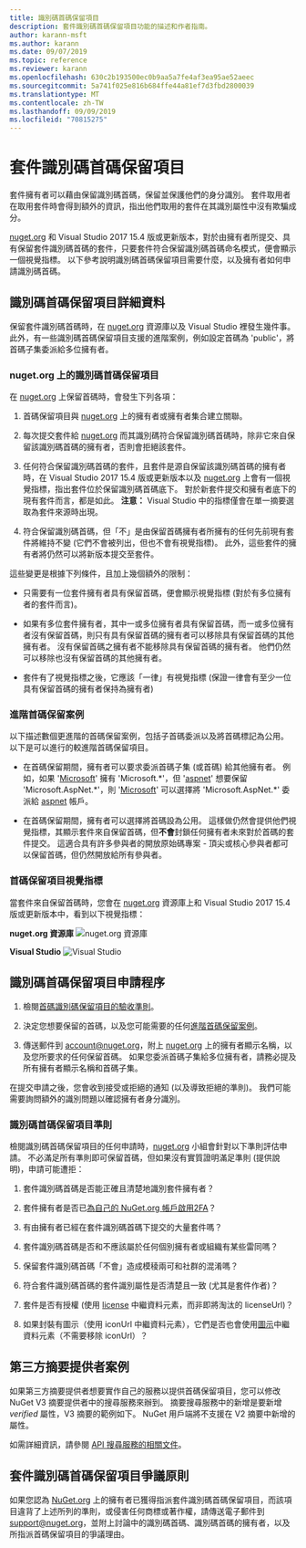 ```yaml
---
title: 識別碼首碼保留項目
description: 套件識別碼首碼保留項目功能的描述和作者指南。
author: karann-msft
ms.author: karann
ms.date: 09/07/2019
ms.topic: reference
ms.reviewer: karann
ms.openlocfilehash: 630c2b193500ec0b9aa5a7fe4af3ea95ae52aeec
ms.sourcegitcommit: 5a741f025e816b684ffe44a81ef7d3fbd2800039
ms.translationtype: MT
ms.contentlocale: zh-TW
ms.lasthandoff: 09/09/2019
ms.locfileid: "70815275"
---
```

# <a name="package-id-prefix-reservation"></a>套件識別碼首碼保留項目

套件擁有者可以藉由保留識別碼首碼，保留並保護他們的身分識別。 套件取用者在取用套件時會得到額外的資訊，指出他們取用的套件在其識別屬性中沒有欺騙成分。 

[nuget.org](https://www.nuget.org/) 和 Visual Studio 2017 15.4 版或更新版本，對於由擁有者所提交、具有保留套件識別碼首碼的套件，只要套件符合保留識別碼首碼命名模式，便會顯示一個視覺指標。 以下參考說明識別碼首碼保留項目需要什麼，以及擁有者如何申請識別碼首碼。

## <a name="id-prefix-reservation-details"></a>識別碼首碼保留項目詳細資料

保留套件識別碼首碼時，在 [nuget.org](https://www.nuget.org/) 資源庫以及 Visual Studio 裡發生幾件事。 此外，有一些識別碼首碼保留項目支援的進階案例，例如設定首碼為 'public'，將首碼子集委派給多位擁有者。

### <a name="id-prefix-reservation-on-nugetorg"></a>nuget.org 上的識別碼首碼保留項目

在 [nuget.org](https://www.nuget.org/) 上保留首碼時，會發生下列各項：

1. 首碼保留項目與 [nuget.org](https://www.nuget.org/) 上的擁有者或擁有者集合建立關聯。

1. 每次提交套件給 [nuget.org](https://www.nuget.org/) 而其識別碼符合保留識別碼首碼時，除非它來自保留該識別碼首碼的擁有者，否則會拒絕該套件。

1. 任何符合保留識別碼首碼的套件，且套件是源自保留該識別碼首碼的擁有者時，在 Visual Studio 2017 15.4 版或更新版本以及 [nuget.org](https://www.nuget.org/) 上會有一個視覺指標，指出套件位於保留識別碼首碼底下。 對於新套件提交和擁有者底下的現有套件而言，都是如此。 **注意：** Visual Studio 中的指標僅會在單一摘要選取為套件來源時出現。

1. 符合保留識別碼首碼，但「不」是由保留首碼擁有者所擁有的任何先前現有套件將維持不變 (它們不會被列出，但也不會有視覺指標)。 此外，這些套件的擁有者將仍然可以將新版本提交至套件。

這些變更是根據下列條件，且加上幾個額外的限制：

- 只需要有一位套件擁有者具有保留首碼，便會顯示視覺指標 (對於有多位擁有者的套件而言)。

- 如果有多位套件擁有者，其中一或多位擁有者具有保留首碼，而一或多位擁有者沒有保留首碼，則只有具有保留首碼的擁有者可以移除具有保留首碼的其他擁有者。 沒有保留首碼之擁有者不能移除具有保留首碼的擁有者。 他們仍然可以移除也沒有保留首碼的其他擁有者。

- 套件有了視覺指標之後，它應該「一律」有視覺指標 (保證一律會有至少一位具有保留首碼的擁有者保持為擁有者)

### <a name="advanced-prefix-reservation-scenarios"></a>進階首碼保留案例

以下描述數個更進階的首碼保留案例，包括子首碼委派以及將首碼標記為公用。 以下是可以進行的較進階首碼保留項目。 

- 在首碼保留期間，擁有者可以要求委派首碼子集 (或首碼) 給其他擁有者。 例如，如果 '[Microsoft](https://www.nuget.org/profiles/microsoft)' 擁有 'Microsoft.\*'，但 '[aspnet](https://www.nuget.org/profiles/aspnet)' 想要保留 'Microsoft.AspNet.\*'，則 '[Microsoft](https://www.nuget.org/profiles/microsoft)' 可以選擇將 'Microsoft.AspNet.\*' 委派給 [aspnet](https://www.nuget.org/profiles/aspnet) 帳戶。

- 在首碼保留期間，擁有者可以選擇將首碼設為公用。 這樣做仍然會提供他們視覺指標，其顯示套件來自保留首碼，但**不會**封鎖任何擁有者未來對於首碼的套件提交。 這適合具有許多參與者的開放原始碼專案 - 頂尖或核心參與者都可以保留首碼，但仍然開放給所有參與者。 

### <a name="prefix-reservation-visual-indicator"></a>首碼保留項目視覺指標

當套件來自保留首碼時，您會在 [nuget.org](https://www.nuget.org/) 資源庫上和 Visual Studio 2017 15.4 版或更新版本中，看到以下視覺指標：

**nuget.org 資源庫**
![nuget.org 資源庫](media/nuget-gallery-reserved-prefix.png)

**Visual Studio**
![Visual Studio](media/visual-studio-reserved-prefix.png)

## <a name="id-prefix-reservation-application-process"></a>識別碼首碼保留項目申請程序

1. 檢閱[首碼識別碼保留項目的驗收準則](#id-prefix-reservation-criteria)。

2. 決定您想要保留的首碼，以及您可能需要的任何[進階首碼保留案例](#advanced-prefix-reservation-scenarios)。

3. 傳送郵件到 [account@nuget.org](mailto:account@nuget.org)，附上 [nuget.org](https://www.nuget.org/) 上的擁有者顯示名稱，以及您所要求的任何保留首碼。 如果您委派首碼子集給多位擁有者，請務必提及所有擁有者顯示名稱和首碼子集。

在提交申請之後，您會收到接受或拒絕的通知 (以及導致拒絕的準則)。 我們可能需要詢問額外的識別問題以確認擁有者身分識別。

### <a name="id-prefix-reservation-criteria"></a>識別碼首碼保留項目準則

檢閱識別碼首碼保留項目的任何申請時，[nuget.org](https://www.nuget.org/) 小組會針對以下準則評估申請。 不必滿足所有準則即可保留首碼，但如果沒有實質證明滿足準則 (提供說明)，申請可能遭拒：

1. 套件識別碼首碼是否能正確且清楚地識別套件擁有者？

1. 套件擁有者是否已[為自己的 NuGet.org 帳戶啟用2FA](individual-accounts.md#enable-two-factor-authentication-2fa)？

1. 有由擁有者已經在套件識別碼首碼下提交的大量套件嗎？

1. 套件識別碼首碼是否和不應該屬於任何個別擁有者或組織有某些雷同嗎？

1. 保留套件識別碼首碼「不會」造成模稜兩可和社群的混淆嗎？

1. 符合套件識別碼首碼的套件識別屬性是否清楚且一致 (尤其是套件作者)？

1. 套件是否有授權 (使用 [license](../reference/nuspec.md#license) 中繼資料元素，而非即將淘汰的 licenseUrl)？

1. 如果封裝有圖示（使用 iconUrl 中繼資料元素），它們是否也會使用[圖示](../reference/nuspec.md#icon)中繼資料元素（不需要移除 iconUrl）？

## <a name="third-party-feed-provider-scenarios"></a>第三方摘要提供者案例

如果第三方摘要提供者想要實作自己的服務以提供首碼保留項目，您可以修改 NuGet V3 摘要提供者中的搜尋服務來辦到。 摘要搜尋服務中的新增是要新增 *verified* 屬性，V3 摘要的範例如下。 NuGet 用戶端將不支援在 V2 摘要中新增的屬性。

如需詳細資訊，請參閱 [API 搜尋服務的相關文件](../api/search-query-service-resource.md)。

## <a name="package-id-prefix-reservation-dispute-policy"></a>套件識別碼首碼保留項目爭議原則
如果您認為 [NuGet.org](https://www.nuget.org) 上的擁有者已獲得指派套件識別碼首碼保留項目，而該項目違背了上述所列的準則，或侵害任何商標或著作權，請傳送電子郵件到 [support@nuget.org](mailto:support@nuget.org)，並附上討論中的識別碼首碼、識別碼首碼的擁有者，以及所指派首碼保留項目的爭議理由。

